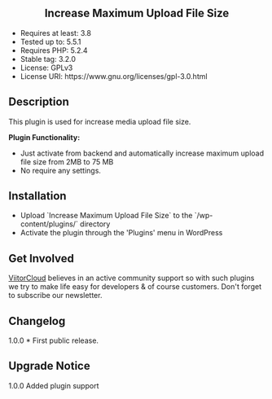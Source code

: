 <h2 align="center"> Increase Maximum Upload File Size </h2>

<ul> 
<li>Requires at least: 3.8</li>
<li>Tested up to: 5.5.1</li>
<li>Requires PHP: 5.2.4</li>
<li>Stable tag: 3.2.0</li>
<li>License: GPLv3</li>
<li>License URI: https://www.gnu.org/licenses/gpl-3.0.html</li>
</ul>

## Description 
 
This plugin is used for increase media upload file size.

<strong>Plugin Functionality: </strong>

<ul>
<li>Just activate from backend and automatically increase maximum upload file size from 2MB to 75 MB</li>
<li> No require any settings.</li>
</ul>

## Installation 

<ul>
<li> Upload `Increase Maximum Upload File Size` to the `/wp-content/plugins/` directory</li>
<li> Activate the plugin through the 'Plugins' menu in WordPress</li>
</ul>

## Get Involved

[ViitorCloud](https://viitorcloud.com) believes in an active community support so with such plugins we try to make life easy for developers & of course customers. Don't forget to subscribe our newsletter. 


## Changelog
1.0.0  * First public release.

## Upgrade Notice
1.0.0 Added plugin support 
